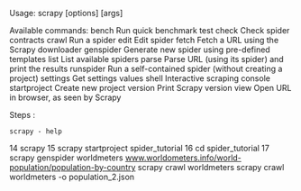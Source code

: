 Usage:
  scrapy <command> [options] [args]

Available commands:
  bench         Run quick benchmark test
  check         Check spider contracts
  crawl         Run a spider
  edit          Edit spider
  fetch         Fetch a URL using the Scrapy downloader
  genspider     Generate new spider using pre-defined templates
  list          List available spiders
  parse         Parse URL (using its spider) and print the results
  runspider     Run a self-contained spider (without creating a project)
  settings      Get settings values
  shell         Interactive scraping console
  startproject  Create new project
  version       Print Scrapy version
  view          Open URL in browser, as seen by Scrapy


Steps :

    scrapy - help
   14  scrapy
   15  scrapy startproject spider_tutorial
   16  cd spider_tutorial
   17  scrapy genspider worldmeters www.worldometers.info/world-population/population-by-country
       scrapy crawl worldmeters
       scrapy crawl worldmeters -o population_2.json
